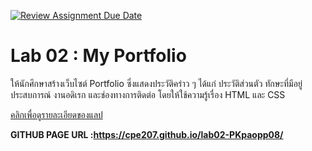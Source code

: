 [![Review Assignment Due Date](https://classroom.github.com/assets/deadline-readme-button-22041afd0340ce965d47ae6ef1cefeee28c7c493a6346c4f15d667ab976d596c.svg)](https://classroom.github.com/a/63HY8rf6)
# Lab 02 : My Portfolio

ให้นักศึกษาสร้างเว็บไซต์ Portfolio ซึ่งแสดงประวัติคร่าว ๆ ได้แก่ ประวัติส่วนตัว ทักษะที่มีอยู่ ประสบการณ์ งานอดิเรก และช่องทางการติดต่อ โดยให้ใช้ความรู้เรื่อง HTML และ CSS 

[คลิกเพื่อดูรายละเอียดของแลป](https://o365cmu-my.sharepoint.com/:b:/g/personal/dome_potikanond_cmu_ac_th/EQ6l9WirYQ5GhUBABHB5BiUBQNhFHbzaaUAxFSTsH_72uA?e=ED20AS)

 <strong>GITHUB PAGE URL :https://cpe207.github.io/lab02-PKpaopp08/ </strong>

